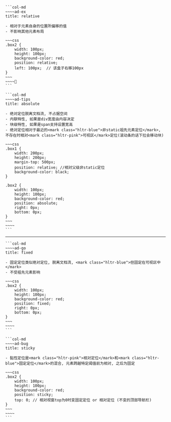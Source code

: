 ````col
```col-md
~~~~ad-ex
title: relative

- 相对于元素自身的位置所偏移的值
- 不影响其他元素布局

~~~css
.box2 {  
	width: 100px;  
	height: 100px;  
	background-color: red;  
	position: relative;  
	left: 100px;  // 该盒子右移100px
}
~~~
~~~~
```

```col-md
~~~~ad-tips
title: absolute

- 绝对定位脱离文档流, 不占据空间
- 内联特性, 如果是div宽度由内容决定
- 块级特性, 如果是span支持设置宽高
- 绝对定位相对于最近的<mark class="hltr-blue">非static祖先元素定位</mark>, 不存在时相对<mark class="hltr-pink">可视区</mark>定位(滚动条的话下拉会移动块)

~~~css
.box1 {  
	width: 200px;  
	height: 200px;  
	margin-top: 500px;  
	position: relative; //相对父级非static定位  
	background-color: black;  
}  
  
.box2 {  
	width: 100px;  
	height: 100px;  
	background-color: red;  
	position: absolute;  
	right: 0px;  
	bottom: 0px;  
}
~~~
~~~~
```

````
---
````col
```col-md
~~~~ad-go
title: fixed

- 固定定位类似绝对定位, 脱离文档流, <mark class="hltr-blue">但固定在可视区中</mark>
- 不受祖先元素影响

~~~css
.box2 {  
	width: 100px;  
	height: 100px;  
	background-color: red;  
	position: fixed;  
	right: 0px;  
	bottom: 0px;  
}
~~~
~~~~
```

```col-md
~~~~ad-bug
title: sticky

- 黏性定位是<mark class="hltr-pink">相对定位</mark>和<mark class="hltr-blue">固定定位</mark>的混合, 元素跨越特定阈值前为相对, 之后为固定

~~~css
.box2 {
	width: 100px;
	height: 100px;
	background-color: red;
	position: sticky;
	top: 0; // 相对视窗top为0时变固定定位 or 相对定位 (不变的顶部导航栏)
}
~~~
~~~~
```
````
